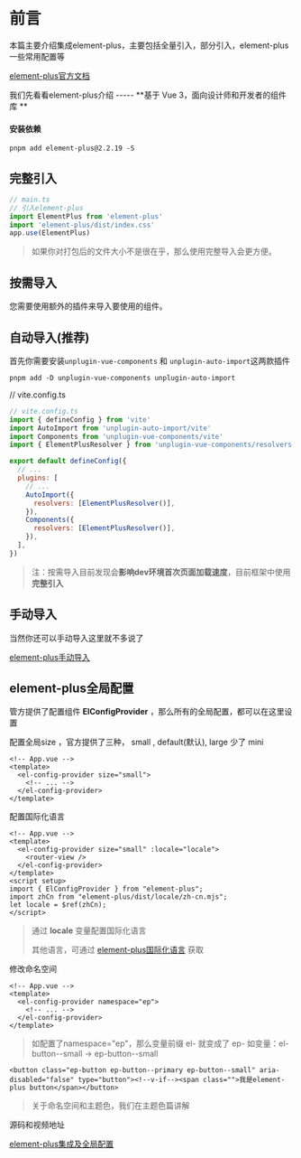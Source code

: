# 前言

本篇主要介绍集成element-plus，主要包括全量引入，部分引入，element-plus一些常用配置等

[element-plus官方文档](https://element-plus.gitee.io/zh-CN/)

我们先看看element-plus介绍 -----   **基于 Vue 3，面向设计师和开发者的组件库 **


#### 安装依赖

```shell
pnpm add element-plus@2.2.19 -S
```



## 完整引入

```javascript
// main.ts
// 引入element-plus
import ElementPlus from 'element-plus'
import 'element-plus/dist/index.css'
app.use(ElementPlus)
```

> 如果你对打包后的文件大小不是很在乎，那么使用完整导入会更方便。 



## 按需导入

您需要使用额外的插件来导入要使用的组件。



## 自动导入(推荐)

首先你需要安装`unplugin-vue-components` 和 `unplugin-auto-import`这两款插件

```shell
pnpm add -D unplugin-vue-components unplugin-auto-import
```



// vite.config.ts

```javascript
// vite.config.ts
import { defineConfig } from 'vite'
import AutoImport from 'unplugin-auto-import/vite'
import Components from 'unplugin-vue-components/vite'
import { ElementPlusResolver } from 'unplugin-vue-components/resolvers'

export default defineConfig({
  // ...
  plugins: [
    // ...
    AutoImport({
      resolvers: [ElementPlusResolver()],
    }),
    Components({
      resolvers: [ElementPlusResolver()],
    }),
  ],
})
```

>注：按需导入目前发现会**影响dev环境首次页面加载速度**，目前框架中使用**完整引入**



## 手动导入

当然你还可以手动导入这里就不多说了

[element-plus手动导入](https://element-plus.gitee.io/zh-CN/guide/quickstart.html#%E6%89%8B%E5%8A%A8%E5%AF%BC%E5%85%A5)



## element-plus全局配置

管方提供了配置组件 **ElConfigProvider**  ，那么所有的全局配置，都可以在这里设置



配置全局size ，官方提供了三种， small ,  default(默认),   large   少了 mini

```vue
<!-- App.vue -->
<template>
  <el-config-provider size="small">
    <!-- ... -->
  </el-config-provider>
</template>
```



配置国际化语言

```vue
<!-- App.vue -->
<template>
  <el-config-provider size="small" :locale="locale">
    <router-view />
  </el-config-provider>
</template>
<script setup>
import { ElConfigProvider } from "element-plus";
import zhCn from "element-plus/dist/locale/zh-cn.mjs";
let locale = $ref(zhCn);
</script>
```

>通过 **locale** 变量配置国际化语言 
>
>其他语言，可通过 [element-plus国际化语言](https://element-plus.gitee.io/zh-CN/guide/i18n.html#cdn-%E7%94%A8%E6%B3%95) 获取



修改命名空间

```vue
<!-- App.vue -->
<template>
  <el-config-provider namespace="ep">
    <!-- ... -->
  </el-config-provider>
</template>
```

>如配置了namespace="ep"，那么变量前缀 el- 就变成了 ep-   如变量：el-button--small  ->   ep-button--small

```vue
<button class="ep-button ep-button--primary ep-button--small" aria-disabled="false" type="button"><!--v-if--><span class="">我是element-plus button</span></button>
```

>关于命名空间和主题色，我们在主题色篇讲解





源码和视频地址

[element-plus集成及全局配置](https://gitee.com/jzfai/vue3-admin-learn-code/tree/element-plus%E9%9B%86%E6%88%90%E5%8F%8A%E5%85%A8%E5%B1%80%E9%85%8D%E7%BD%AE/)